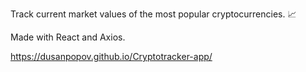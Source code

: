 Track current market values of the most popular cryptocurrencies. 📈

Made with React and Axios.

https://dusanpopov.github.io/Cryptotracker-app/

